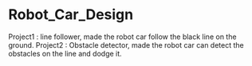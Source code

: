 # Robot_Car_Design

Project1 : line follower, made the robot car follow the black line on the ground.
Project2 : Obstacle detector, made the robot car can detect the obstacles on the line and dodge it. 
